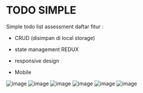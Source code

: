 # TODO SIMPLE
Simple todo list assessment
daftar fitur :
- CRUD (disimpan di local storage)
- state management REDUX
- responsive design

- Mobile

![image](https://github.com/Zuuper/todo-simple/assets/40928069/507c306f-6981-41bd-8c3f-2e63b7ce02d9)
![image](https://github.com/Zuuper/todo-simple/assets/40928069/23a34e2e-60d4-4e75-b77b-d6122d08d8b6)
![image](https://github.com/Zuuper/todo-simple/assets/40928069/f68fc8cf-56ce-4bd1-81bb-f25c4f0e5aa4)
![image](https://github.com/Zuuper/todo-simple/assets/40928069/5780e76b-96e7-4a83-9876-65e7c15fdede)
![image](https://github.com/Zuuper/todo-simple/assets/40928069/833a93ac-029c-4a59-b0c8-d19146ec8db9)
![image](https://github.com/Zuuper/todo-simple/assets/40928069/41c8ac32-1f96-4dd3-a66a-54141d8565f0)






